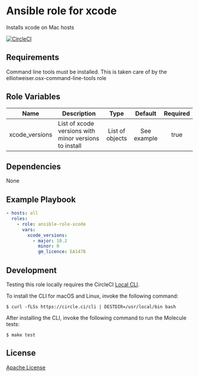 Ansible role for xcode
==================================

Installs xcode on Mac hosts

[![CircleCI](https://img.shields.io/circleci/build/github/mongodb-ansible-roles/ansible-role-xcode/master?style=flat-square)](https://circleci.com/gh/mongodb-ansible-roles/ansible-role-xcode)

Requirements
------------

Command line tools must be installed. This is taken care of by the elliotweiser.osx-command-line-tools role

Role Variables
--------------

| Name | Description | Type | Default | Required |
|------|-------------|:----:|:-------:|:--------:|
| xcode\_versions | List of xcode versions with minor versions to install | List of objects | See example | true |

Dependencies
------------

None

Example Playbook
----------------

```yaml
- hosts: all
  roles:
    - role: ansible-role-xcode
      vars:
        xcode_versions:
          - major: 10.2
            minor: 0
            gm_licence: EA1478
```

Development
-----------

Testing this role locally requires the CircleCI [Local CLI](https://circleci.com/docs/2.0/local-cli/).

To install the CLI for macOS and Linux, invoke the following command:

    $ curl -fLSs https://circle.ci/cli | DESTDIR=/usr/local/bin bash

After installing the CLI, invoke the following command to run the Molecule tests:

    $ make test

License
-------

[Apache License](LICENSE)
